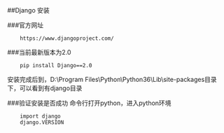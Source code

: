 ##Django 安装

###官方网址

		https://www.djangoproject.com/

###当前最新版本为2.0

		pip install Django==2.0

安装完成后到，D:\Program Files\Python\Python36\Lib\site-packages目录下，可以看到有django目录

###验证安装是否成功
 命令行打开python，进入python环境

		import django
		django.VERSION



